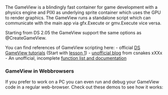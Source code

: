 The GameView is a blindingly fast container for game development with a physics engine and PIXI as underlying sprite container which uses the GPU to render graphics. The GameView runs a standalone script which can communicate with the main app via gfx.Execute or gmv.Execute vice versa.

Starting from DS 2.05 the GameView support the same options as @CreateGameView.

You can find references of GameView scripting here:
	- official [DS GameView tutorials](https://dsgameview.wixsite.com/gameview) (Start with [lesson 1](https://dsgameview.wixsite.com/gameview/tutorial-1))
	- [unofficial blog](https://dsgameengine.blogspot.com) from csnakes xXXx
	- An unofficial, incomplete [function list and documentation](https://docs.google.com/document/d/1Bs\_LXQQv-JdZQMaOdsM6rkHPZjaFACVvodATbL5M0H4/view)


### GameView in Webbrowsers
If you prefer to work on a PC you can even run and debug your GameView code in a regular web-browser. Check out these demos to see how it works: [](http://androidscript.org/beta/GameViewWeb)
